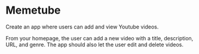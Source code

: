 # Memetube

Create an app where users can add and view Youtube videos.

From your homepage, the user can add a new video with a title, description, URL, and genre. The app should also let the user edit and delete videos.
